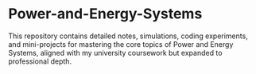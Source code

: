 # Power-and-Energy-Systems
This repository contains detailed notes, simulations, coding experiments, and mini-projects for mastering the core topics of Power and Energy Systems, aligned with my university coursework but expanded to professional depth.
